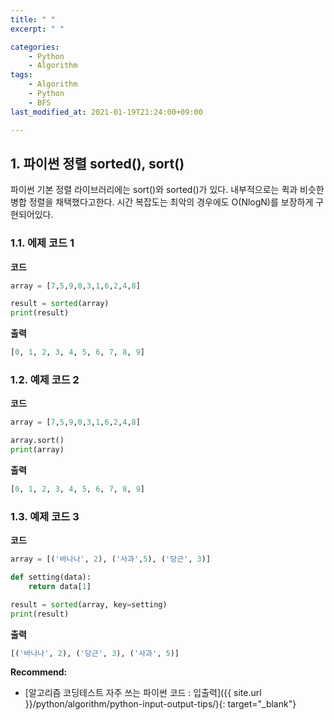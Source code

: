 ```yaml
---
title: " "
excerpt: " "

categories:
    - Python
    - Algorithm
tags:
    - Algorithm
    - Python
    - BFS
last_modified_at: 2021-01-19T21:24:00+09:00

---
```


## 1. 파이썬 정렬 sorted(), sort()

파이썬 기본 정렬 라이브러리에는 sort()와 sorted()가 있다. 내부적으로는 퀵과 비슷한 병합 정렬을 채택했다고한다. 시간 복잡도는 최악의 경우에도 O(NlogN)를 보장하게 구현되어있다.


### 1.1. 에제 코드 1

**코드**
```python
array = [7,5,9,0,3,1,6,2,4,8]

result = sorted(array)
print(result)

```

**출력**
```python
[0, 1, 2, 3, 4, 5, 6, 7, 8, 9]
```

### 1.2. 예제 코드 2

**코드**
```python
array = [7,5,9,0,3,1,6,2,4,8]

array.sort()
print(array)

```

**출력**
```python
[0, 1, 2, 3, 4, 5, 6, 7, 8, 9]
```

### 1.3. 예제 코드 3

**코드**
```python
array = [('바나나', 2), ('사과',5), ('당근', 3)]

def setting(data):
    return data[1]

result = sorted(array, key=setting)
print(result)

```

**출력**
```python
[('바나나', 2), ('당근', 3), ('사과', 5)]
```
  
  
**Recommend:**  
- [알고리즘 코딩테스트 자주 쓰는 파이썬 코드 : 입출력]({{ site.url }}/python/algorithm/python-input-output-tips/){: target="_blank"}
